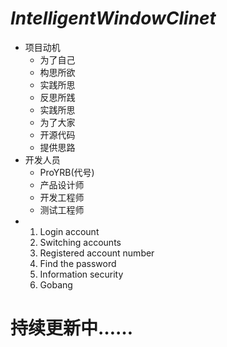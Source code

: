 # ***IntelligentWindowClinet***
* 项目动机
  * 为了自己
   * 构思所欲
   * 实践所思
   * 反思所践
   * 实践所思
  * 为了大家
   * 开源代码
   * 提供思路
* 开发人员
  * ProYRB(代号)
   * 产品设计师
   * 开发工程师
   * 测试工程师
* 
  1. Login account
  2. Switching accounts
  3. Registered account number
  4. Find the password
  5. Information security
  6. Gobang

# 持续更新中……
